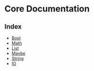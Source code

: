 Core Documentation
==================

Index
-----

* [Bool](bool.md)
* [Math](math.md)
* [List](list.md)
* [Maybe](maybe.md)
* [String](string.md)
* [IO](io.md)
